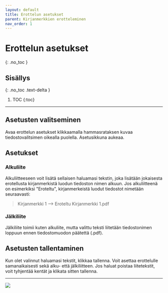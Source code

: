 ```yaml
---
layout: default
title: Erottelun asetukset
parent: Kirjanmerkkien erotteleminen
nav_order: 1
---
```


# Erottelun asetukset
{: .no_toc }

## Sisällys
{: .no_toc .text-delta }

1. TOC
{:toc}

---

## Asetusten valitseminen

Avaa erottelun asetukset klikkaamalla hammasrataksen kuvaa tiedostovalitsimen oikealla puolella. Asetusikkuna aukeaa.

## Asetukset

### Alkuliite

Alkuliitteeseen voit lisätä sellaisen haluamasi tekstin, joka lisätään jokaisesta erotellusta kirjanmerkistä luodun tiedoston nimen alkuun. 
Jos alkuliitteenä on esimerkiksi "Eroteltu", kirjanmerkeistä luodut tiedostot nimetään seuraavasti:

> Kirjanmerkki 1 --> Eroteltu Kirjanmerkki 1.pdf

### Jälkiliite

Jälkiliite toimii kuten alkuliite, mutta valittu teksti liitetään tiedostonimen loppuun ennen tiedostomuodon päätettä (.pdf).

## Asetusten tallentaminen

Kun olet valinnut haluamasi tekstit, klikkaa tallenna. Voit asettaa erottelulle samanaikaisesti sekä alku- että jälkiliitteen. Jos haluat poistaa liitetekstit, voit
tyhjentää kentät ja klikata sitten tallenna.

---

<div class="instruction_image">
  <img src="https://codex-fi.github.io/Opus/ui/gif/extract/options.gif">
</div>
